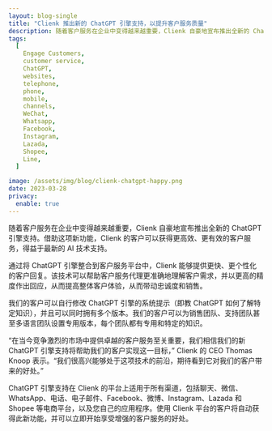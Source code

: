 ```yaml
---
layout: blog-single
title: "Clienk 推出新的 ChatGPT 引擎支持，以提升客户服务质量"
description: 随着客户服务在企业中变得越来越重要，Clienk 自豪地宣布推出全新的 ChatGPT 引擎支持。借助这项新功能，Clienk 的客户可以获得更高效、更有效的客户服务，得益于最新的 AI 技术支持。
tags:
  [
    Engage Customers,
    customer service,
    ChatGPT,
    websites,
    telephone,
    phone,
    mobile,
    channels,
    WeChat,
    Whatsapp,
    Facebook,
    Instagram,
    Lazada,
    Shopee,
    Line,
  ]

image: /assets/img/blog/clienk-chatgpt-happy.png
date: 2023-03-28
privacy:
  enable: true
---
```


随着客户服务在企业中变得越来越重要，Clienk 自豪地宣布推出全新的 ChatGPT 引擎支持。借助这项新功能，Clienk 的客户可以获得更高效、更有效的客户服务，得益于最新的 AI 技术支持。

通过将 ChatGPT 引擎整合到客户服务平台中，Clienk 能够提供更快、更个性化的客户回复。该技术可以帮助客户服务代理更准确地理解客户需求，并以更高的精度作出回应，从而提高整体客户体验，从而带动忠诚度和销售。

我们的客户可以自行修改 ChatGPT 引擎的系统提示（即教 ChatGPT 如何了解特定知识），并且可以同时拥有多个版本。我们的客户可以为销售团队、支持团队甚至多语言团队设置专用版本，每个团队都有专用和特定的知识。

“在当今竞争激烈的市场中提供卓越的客户服务至关重要，我们相信我们的新 ChatGPT 引擎支持将帮助我们的客户实现这一目标，” Clienk 的 CEO Thomas Knoop 表示。“我们很高兴能够处于这项技术的前沿，期待看到它对我们的客户带来的好处。”

ChatGPT 引擎支持在 Clienk 的平台上适用于所有渠道，包括聊天、微信、WhatsApp、电话、电子邮件、Facebook、微博、Instagram、Lazada 和 Shopee 等电商平台，以及您自己的应用程序。使用 Clienk 平台的客户将自动获得此新功能，并可以立即开始享受增强的客户服务的好处。